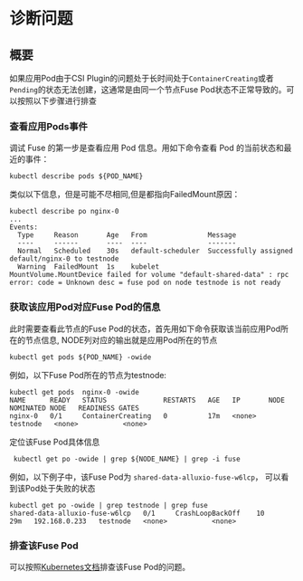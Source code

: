 # 诊断问题

## 概要

如果应用Pod由于CSI Plugin的问题处于长时间处于`ContainerCreating`或者`Pending`的状态无法创建，这通常是由同一个节点Fuse Pod状态不正常导致的。可以按照以下步骤进行排查

###  查看应用Pods事件

调试 Fuse 的第一步是查看应用 Pod 信息。用如下命令查看 Pod 的当前状态和最近的事件：

```shell
kubectl describe pods ${POD_NAME}
```

类似以下信息，但是可能不尽相同,但是都指向FailedMount原因：

```shell
kubectl describe po nginx-0
...
Events:
  Type     Reason       Age   From               Message
  ----     ------       ----  ----               -------
  Normal   Scheduled    30s   default-scheduler  Successfully assigned default/nginx-0 to testnode
  Warning  FailedMount  1s    kubelet            MountVolume.MountDevice failed for volume "default-shared-data" : rpc error: code = Unknown desc = fuse pod on node testnode is not ready
```

###  获取该应用Pod对应Fuse Pod的信息

此时需要查看此节点的Fuse Pod的状态，首先用如下命令获取该当前应用Pod所在的节点信息, NODE列对应的输出就是应用Pod所在的节点


```shell
kubectl get pods ${POD_NAME} -owide
```

例如，以下Fuse Pod所在的节点为testnode:

```shell
kubectl get pods  nginx-0 -owide
NAME      READY   STATUS              RESTARTS   AGE   IP       NODE                       NOMINATED NODE   READINESS GATES
nginx-0   0/1     ContainerCreating   0          17m   <none>   testnode   <none>           <none>
```


定位该Fuse Pod具体信息

```shell
 kubectl get po -owide | grep ${NODE_NAME} | grep -i fuse
```


例如，以下例子中，该Fuse Pod为 `shared-data-alluxio-fuse-w6lcp`， 可以看到该Pod处于失败的状态

```shell
kubectl get po -owide | grep testnode | grep fuse
shared-data-alluxio-fuse-w6lcp   0/1     CrashLoopBackOff    10         29m   192.168.0.233   testnode   <none>           <none>
```

###  排查该Fuse Pod

可以按照[Kubernetes文档](https://kubernetes.io/zh/docs/tasks/debug-application-cluster/debug-running-pod/)排查该Fuse Pod的问题。

